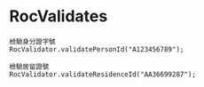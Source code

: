 # RocValidates

```
檢驗身分證字號
RocValidator.validatePersonId("A123456789");

檢驗居留證號
RocValidator.validateResidenceId("AA36699287");
```
